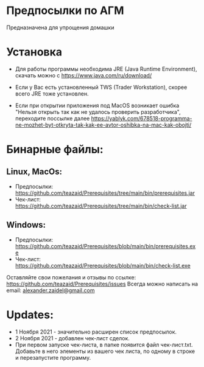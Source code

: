 # Предпосылки по АГМ
Предназначена для упрощения домашки

# Установка
* Для работы программы необходима JRE (Java Runtime Environment), скачать можно с https://www.java.com/ru/download/
* Если у Вас есть установленный TWS (Trader Workstation), скорее всего JRE тоже установлен.

* Если при открытии приложения под MacOS возникает ошибка "Нельзя открыть так как не удалось проверить разработчика", 
переходите поссылке далее https://yablyk.com/678518-programma-ne-mozhet-byt-otkryta-tak-kak-ee-avtor-oshibka-na-mac-kak-obojti/

# Бинарные файлы:
## Linux, MacOs:
* Предпосылки: https://github.com/teazaid/Prerequisites/tree/main/bin/prerequisites.jar
* Чек-лист: https://github.com/teazaid/Prerequisites/tree/main/bin/check-list.jar

## Windows:
* Предпосылки: https://github.com/teazaid/Prerequisites/blob/main/bin/prerequisites.exe
* Чек-лист: https://github.com/teazaid/Prerequisites/blob/main/bin/check-list.exe

Оставляйте свои пожелания и отзывы по ссылке: https://github.com/teazaid/Prerequisites/issues
Всегда можно написать на email: alexander.zaidel@gmail.com

# Updates:
* 1 Ноября 2021 - значительно расширен список предпосылок. 
* 2 Ноября 2021 - добавлен чек-лист сделок.  
* При первом запуске чек-листа, в папке появится файл чек-лист.txt. Добавьте в него элементы из вашего чек листа, по одному в строке и перезапустите программу.
